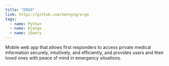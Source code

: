 ```yaml
---
title: "ERGO"
link: https://github.com/kennyng/ergo
tags:
  - name: Python
  - name: Django
  - name: jQuery
---
```

Mobile web app that allows first responders to access private medical information
securely, intuitively, and efficiently, and provides users and their loved ones
with peace of mind in emergency situations.

